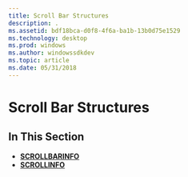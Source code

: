 ```yaml
---
title: Scroll Bar Structures
description: .
ms.assetid: bdf18bca-d0f8-4f6a-ba1b-13b0d75e1529
ms.technology: desktop
ms.prod: windows
ms.author: windowssdkdev
ms.topic: article
ms.date: 05/31/2018
---
```


# Scroll Bar Structures

## In This Section

-   [**SCROLLBARINFO**](/windows/desktop/api/Winuser/ns-winuser-tagscrollbarinfo)
-   [**SCROLLINFO**](/windows/desktop/api/Winuser/ns-winuser-tagscrollinfo)

 

 




